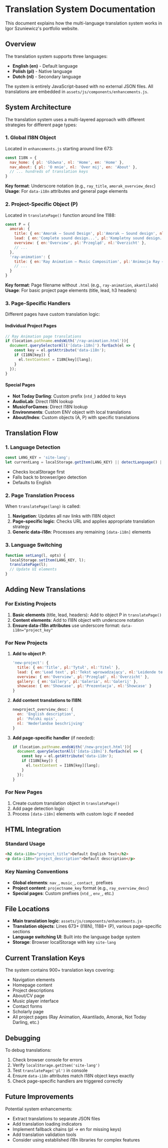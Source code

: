 # Translation System Documentation

This document explains how the multi-language translation system works in Igor Szuniewicz's portfolio website.

## Overview

The translation system supports three languages:
- **English (en)** - Default language
- **Polish (pl)** - Native language
- **Dutch (nl)** - Secondary language

The system is entirely JavaScript-based with no external JSON files. All translations are embedded in `assets/js/components/enhancements.js`.

## System Architecture

The translation system uses a multi-layered approach with different strategies for different page types:

### 1. Global I18N Object
Located in `enhancements.js` starting around line 673:
```javascript
const I18N = {
  nav_home: { pl: 'Główna', nl: 'Home', en: 'Home' },
  nav_about: { pl: 'O mnie', nl: 'Over mij', en: 'About' },
  // ... hundreds of translation keys
}
```

**Key format**: Underscore notation (e.g., `ray_title`, `amorak_overview_desc`)
**Usage**: For `data-i18n` attributes and general page elements

### 2. Project-Specific Object (P)
Located in `translatePage()` function around line 1188:
```javascript
const P = {
  amorak: {
    title: { en:'Amorak — Sound Design', pl:'Amorak — Sound design', nl:'Amorak — Sounddesign' },
    lead: { en:'Complete sound design...', pl:'Kompletny sound design...', nl:'Volledig sounddesign...' },
    overview: { en:'Overview', pl:'Przegląd', nl:'Overzicht' },
    // ...
  },
  'ray-animation': {
    title: { en:'Ray Animation — Music Composition', pl:'Animacja Ray — Kompozycja muzyki', nl:'Ray Animation — Muziekcompositie' },
    // ...
  }
}
```

**Key format**: Page filename without `.html` (e.g., `ray-animation`, `akantilado`)
**Usage**: For basic project page elements (title, lead, h3 headers)

### 3. Page-Specific Handlers
Different pages have custom translation logic:

#### Individual Project Pages
```javascript
// Ray Animation page translations
if (location.pathname.endsWith('/ray-animation.html')){
  document.querySelectorAll('[data-i18n]').forEach(el => {
    const key = el.getAttribute('data-i18n');
    if (I18N[key]) {
      el.textContent = I18N[key][lang];
    }
  });
}
```

#### Special Pages
- **Not Today Darling**: Custom prefix (`ntd_`) added to keys
- **AudioLab**: Direct I18N lookup
- **MusicForGames**: Direct I18N lookup
- **Environments**: Custom ENV object with local translations
- **About/Index**: Custom objects (A, P) with specific translations

## Translation Flow

### 1. Language Detection
```javascript
const LANG_KEY = 'site-lang';
let currentLang = localStorage.getItem(LANG_KEY) || detectLanguage() || 'en';
```
- Checks localStorage first
- Falls back to browser/geo detection
- Defaults to English

### 2. Page Translation Process
When `translatePage(lang)` is called:

1. **Navigation**: Updates all nav links with I18N object
2. **Page-specific logic**: Checks URL and applies appropriate translation strategy
3. **Generic data-i18n**: Processes any remaining `[data-i18n]` elements

### 3. Language Switching
```javascript
function setLang(l, opts) {
  localStorage.setItem(LANG_KEY, l);
  translatePage(l);
  // Update UI elements
}
```

## Adding New Translations

### For Existing Projects
1. **Basic elements** (title, lead, headers): Add to object P in `translatePage()`
2. **Content elements**: Add to I18N object with underscore notation
3. **Ensure data-i18n attributes** use underscore format: `data-i18n="project_key"`

### For New Projects
1. **Add to object P**:
   ```javascript
   'new-project': {
     title: { en:'Title', pl:'Tytuł', nl:'Titel' },
     lead: { en:'Lead text', pl:'Tekst wprowadzający', nl:'Leidende tekst' },
     overview: { en:'Overview', pl:'Przegląd', nl:'Overzicht' },
     gallery: { en:'Gallery', pl:'Galeria', nl:'Galerij' },
     showcase: { en:'Showcase', pl:'Prezentacja', nl:'Showcase' }
   }
   ```

2. **Add content translations to I18N**:
   ```javascript
   newproject_overview_desc: {
     en: 'English description',
     pl: 'Polski opis',
     nl: 'Nederlandse beschrijving'
   }
   ```

3. **Add page-specific handler** (if needed):
   ```javascript
   if (location.pathname.endsWith('/new-project.html')){
     document.querySelectorAll('[data-i18n]').forEach(el => {
       const key = el.getAttribute('data-i18n');
       if (I18N[key]) {
         el.textContent = I18N[key][lang];
       }
     });
   }
   ```

### For New Pages
1. Create custom translation object in `translatePage()`
2. Add page detection logic
3. Process `[data-i18n]` elements with custom logic if needed

## HTML Integration

### Standard Usage
```html
<h2 data-i18n="project_title">Default English Text</h2>
<p data-i18n="project_description">Default description</p>
```

### Key Naming Conventions
- **Global elements**: `nav_`, `music_`, `contact_` prefixes
- **Project content**: `projectname_key` format (e.g., `ray_overview_desc`)
- **Special pages**: Custom prefixes (`ntd_`, `env_`, etc.)

## File Locations

- **Main translation logic**: `assets/js/components/enhancements.js`
- **Translation objects**: Lines 673+ (I18N), 1188+ (P), various page-specific sections
- **Language switching UI**: Built into the language badge system
- **Storage**: Browser localStorage with key `site-lang`

## Current Translation Keys

The system contains 900+ translation keys covering:
- Navigation elements
- Homepage content
- Project descriptions
- About/CV page
- Music player interface
- Contact forms
- Scholarly page
- All project pages (Ray Animation, Akantilado, Amorak, Not Today Darling, etc.)

## Debugging

To debug translations:
1. Check browser console for errors
2. Verify `localStorage.getItem('site-lang')`
3. Test `translatePage('pl')` in console
4. Ensure `data-i18n` attributes match I18N object keys exactly
5. Check page-specific handlers are triggered correctly

## Future Improvements

Potential system enhancements:
- Extract translations to separate JSON files
- Add translation loading indicators
- Implement fallback chains (pl → en for missing keys)
- Add translation validation tools
- Consider using established i18n libraries for complex features
